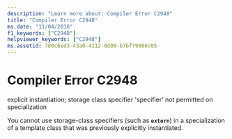 ```yaml
---
description: "Learn more about: Compiler Error C2948"
title: "Compiler Error C2948"
ms.date: "11/04/2016"
f1_keywords: ["C2948"]
helpviewer_keywords: ["C2948"]
ms.assetid: 780c6ed3-43a0-4112-8d00-b7bf79086c05
---
```

# Compiler Error C2948

explicit instantiation; storage class specifier 'specifier' not permitted on specialization

You cannot use storage-class specifiers (such as **`extern`**) in a specialization of a template class that was previously explicitly instantiated.

